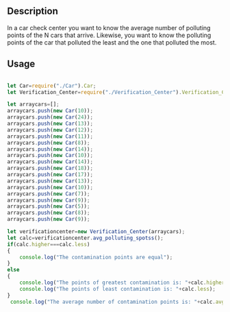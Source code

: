 
## Description

In a car check center you want to know the average number of polluting points of the N cars that arrive. Likewise, you want to know the polluting points of the car that polluted the least and the one that polluted the most.

## Usage

```Javascript

let Car=require("./Car").Car;
let Verification_Center=require("./Verification_Center").Verification_Center;

let arraycars=[];
arraycars.push(new Car(10));
arraycars.push(new Car(24));
arraycars.push(new Car(13));
arraycars.push(new Car(12));
arraycars.push(new Car(11));
arraycars.push(new Car(8));
arraycars.push(new Car(14));
arraycars.push(new Car(10));
arraycars.push(new Car(14));
arraycars.push(new Car(18));
arraycars.push(new Car(17));
arraycars.push(new Car(13));
arraycars.push(new Car(10));
arraycars.push(new Car(7));
arraycars.push(new Car(9));
arraycars.push(new Car(5));
arraycars.push(new Car(8));
arraycars.push(new Car(9));

let verificationcenter=new Verification_Center(arraycars);
let calc=verificationcenter.avg_polluting_spotss();
if(calc.higher===calc.less)
{
    console.log("The contamination points are equal");
}
else
{
    console.log("The points of greatest contamination is: "+calc.higher);
    console.log("The points of least contamination is: "+calc.less);
}
 console.log("The average number of contamination points is: "+calc.avg);


```